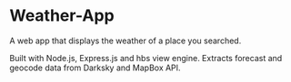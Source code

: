 # Weather-App
A web app that displays the weather of a place you searched. 

Built with Node.js, Express.js and hbs view engine.
Extracts forecast and geocode data from Darksky and MapBox API.
